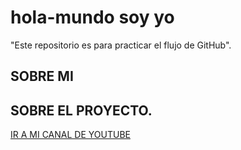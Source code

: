 # hola-mundo soy yo
"Este repositorio es para practicar el flujo de GitHub".
## SOBRE MI ##
## SOBRE EL PROYECTO.
[IR A MI CANAL DE YOUTUBE](https://www.youtube.com/@manuelcaceresretroedition80s)

